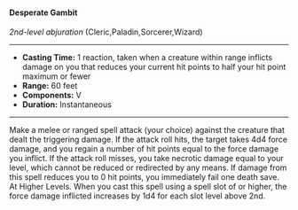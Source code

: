 #### Desperate Gambit
*2nd-level abjuration* (Cleric,Paladin,Sorcerer,Wizard)
___
- **Casting Time:** 1 reaction, taken when a creature within range inflicts damage on you that reduces your current hit points to half your hit point maximum or fewer
- **Range:** 60 feet
- **Components:** V
- **Duration:** Instantaneous
---
Make a melee or ranged spell attack (your choice)
against the creature that dealt the triggering
damage. If the attack roll hits, the target takes 4d4
force damage, and you regain a number of hit
points equal to the force damage you inflict. If the
attack roll misses, you take necrotic damage equal
to your level, which cannot be reduced or redirected
by any means. If damage from this spell reduces you
to 0 hit points, you immediately fail one death save.
At Higher Levels.  When you cast this spell using
a spell slot of or higher, the force damage inflicted
increases by 1d4 for each slot level above 2nd.
